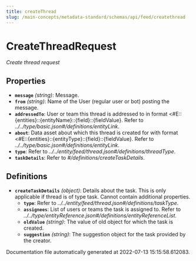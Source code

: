 ```yaml
---
title: createThread
slug: /main-concepts/metadata-standard/schemas/api/feed/createthread
---
```


# CreateThreadRequest

*Create thread request*

## Properties

- **`message`** *(string)*: Message.
- **`from`** *(string)*: Name of the User (regular user or bot) posting the message.
- **`addressedTo`**: User or team this thread is addressed to in format <#E::{entities}::{entityName}::{field}::{fieldValue}. Refer to *../../type/basic.json#/definitions/entityLink*.
- **`about`**: Data asset about which this thread is created for with format <#E::{entities}::{entityType}::{field}::{fieldValue}. Refer to *../../type/basic.json#/definitions/entityLink*.
- **`type`**: Refer to *../../entity/feed/thread.json#/definitions/threadType*.
- **`taskDetails`**: Refer to *#/definitions/createTaskDetails*.
## Definitions

- **`createTaskDetails`** *(object)*: Details about the task. This is only applicable if thread is of type task. Cannot contain additional properties.
  - **`type`**: Refer to *../../entity/feed/thread.json#/definitions/taskType*.
  - **`assignees`**: List of users or teams the task is assigned to. Refer to *../../type/entityReference.json#/definitions/entityReferenceList*.
  - **`oldValue`** *(string)*: The value of old object for which the task is created.
  - **`suggestion`** *(string)*: The suggestion object for the task provided by the creator.


Documentation file automatically generated at 2022-07-13 15:15:58.612083.
